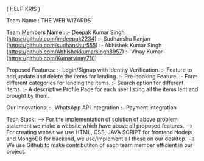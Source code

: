 ( HELP KRIS )

Team Name : THE WEB WIZARDS

Team Members Name :
:- Deepak Kumar Singh (https://github.com/imdeepak2234)
:- Sudhanshu Ranjan (https://github.com/sudhanshur555)
:- Abhishek Kumar Singh (https://github.com/Abhishekkumarsingh8957)
:- Vinay Kumar (https://github.com/Kumarvinay710)

Proposed Features:
:- Login/Signup with identity Verification.
:- Feature to add,update and delete the items for lending.
:- Pre-booking Feature.
:- Form different categories for lending the items.
:- Search option for different items.
:- A descriptive Profile Page for each user listing all the items lent and brought by them.

Our Innovations:
:- WhatsApp API integration
:- Payment integration

Tech Stack:
--> For the implementation of solution of above problem statement we make a website which have above all proposed features.
--> For creating websit we use HTML, CSS, JAVA SCRIPT for frontend Nodejs and MongoDB for backend, we use/implement all these on our desktop.
--> We use Github to make contributiton of each team member efficient in our project. 





